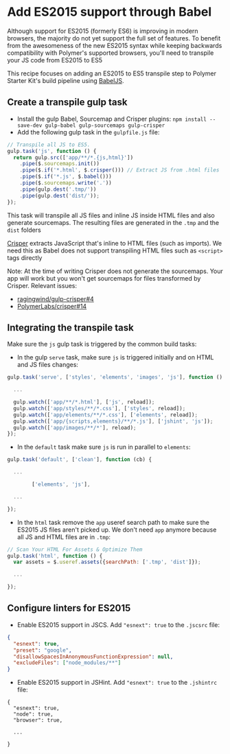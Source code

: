 # Add ES2015 support through Babel

Although support for ES2015 (formerly ES6) is improving in modern browsers, the majority do not yet support the full set of features. To benefit from the awesomeness of the new ES2015 syntax while keeping backwards compatibility with Polymer's supported browsers, you'll need to transpile your JS code from ES2015 to ES5

This recipe focuses on adding an ES2015 to ES5 transpile step to Polymer Starter Kit's build pipeline using [BabelJS](https://babeljs.io/).


## Create a transpile gulp task

- Install the gulp Babel, Sourcemap and Crisper plugins: `npm install --save-dev gulp-babel gulp-sourcemaps gulp-crisper`
- Add the following gulp task in the `gulpfile.js` file:

```javascript
// Transpile all JS to ES5.
gulp.task('js', function () {
  return gulp.src(['app/**/*.{js,html}'])
    .pipe($.sourcemaps.init())
    .pipe($.if('*.html', $.crisper())) // Extract JS from .html files
    .pipe($.if('*.js', $.babel()))
    .pipe($.sourcemaps.write('.'))
    .pipe(gulp.dest('.tmp/'))
    .pipe(gulp.dest('dist/'));
});
```

This task will transpile all JS files and inline JS inside HTML files and also generate sourcemaps. The resulting files are generated in the `.tmp` and the `dist` folders

[Crisper](https://github.com/PolymerLabs/crisper) extracts JavaScript that's inline to HTML files (such as imports). We need this as Babel does not support transpiling HTML files such as `<script>` tags directly

Note: At the time of writing Crisper does not generate the sourcemaps. Your app will work but you won't get sourcemaps for files transformed by Crisper. Relevant issues:

 - [ragingwind/gulp-crisper#4](https://github.com/ragingwind/gulp-crisper/issues/4)
 - [PolymerLabs/crisper#14](https://github.com/PolymerLabs/crisper/issues/14)


## Integrating the transpile task

Make sure the `js` gulp task is triggered by the common build tasks:

 - In the gulp `serve` task, make sure `js` is triggered initially and on HTML and JS files changes:

```javascript
gulp.task('serve', ['styles', 'elements', 'images', 'js'], function () {

  ...

  gulp.watch(['app/**/*.html'], ['js', reload]);
  gulp.watch(['app/styles/**/*.css'], ['styles', reload]);
  gulp.watch(['app/elements/**/*.css'], ['elements', reload]);
  gulp.watch(['app/{scripts,elements}/**/*.js'], ['jshint', 'js']);
  gulp.watch(['app/images/**/*'], reload);
});
```

 - In the `default` task make sure `js` is run in parallel to `elements`:

```javascript
gulp.task('default', ['clean'], function (cb) {

  ...

        ['elements', 'js'],

  ...

});
```

 - In the `html` task remove the `app` useref search path to make sure the ES2015 JS files aren't picked up. We don't need `app` anymore because all JS and HTML files are in `.tmp`:

```javascript
// Scan Your HTML For Assets & Optimize Them
gulp.task('html', function () {
  var assets = $.useref.assets({searchPath: ['.tmp', 'dist']});

  ...

});
```


## Configure linters for ES2015

- Enable ES2015 support in JSCS. Add `"esnext": true` to the `.jscsrc` file:

```json
{
  "esnext": true,
  "preset": "google",
  "disallowSpacesInAnonymousFunctionExpression": null,
  "excludeFiles": ["node_modules/**"]
}
```

- Enable ES2015 support in JSHint. Add `"esnext": true` to the `.jshintrc` file:

```
{
  "esnext": true,
  "node": true,
  "browser": true,

  ...

}
```
